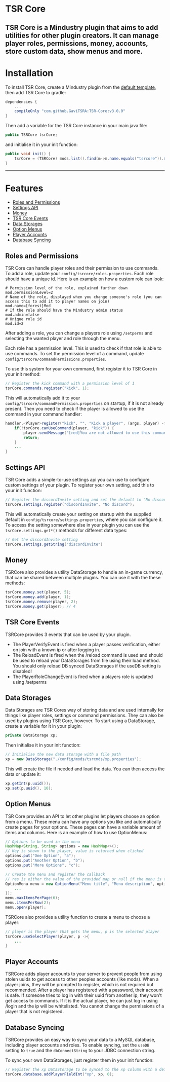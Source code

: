 # TSR Core
TSR Core is a Mindustry plugin that aims to add utilities for other plugin creators.
It can manage player roles, permissions, money, accounts, store custom data, show menus and more.
---


# Installation
To install TSR Core, create a Mindustry plugin from the [default template](https://github.com/Anuken/MindustryPluginTemplate),
then add TSR Core to gradle:
```groovy
dependencies {
    ...
    compileOnly "com.github.GaviTSRA:TSR-Core:v3.0.0"
}
```
Then add a variable for the TSR Core instance in your main java file:
```java
public TSRCore tsrCore;
```
and initialise it in your init function:
```java
public void init() {
    tsrCore = (TSRCore) mods.list().find(m->m.name.equals("tsrcore")).main;
}
```
---


# Features
- [Roles and Permissions](#roles-and-permissions)
- [Settings API](#settings-api)
- [Money](#money)
- [TSR Core Events](#tsr-core-events)
- [Data Storages](#data-storages)
- [Option Menus](#option-menus)
- [Player Accounts](#player-accounts)
- [Database Syncing](#database-syncing)


## Roles and Permissions
TSR Core can handle player roles and their permission to use commands.
To add a role, update your `config/tsrcore/roles.properties`.
Each role should have a unique id. Here is an example on how a custom role can look:
```properties
# Permission level of the role, explained further down
mod.permissionLevel=2
# Name of the role, displayed when you change someone's role (you can access this to add it to player names on join)
mod.name=[forest]Mod
# If the role should have the Mindustry admin status
mod.admin=false
# Unique role id
mod.id=2
```
After adding a role, you can change a players role using `/setperms` and selecting the wanted player and role through the menu.

Each role has a permission level. This is used to check if that role is able to use commands.
To set the permission level of a command, update `config/tsrcore/commandPermissions.properties`.

To use this system for your own command, first register it to TSR Core in your init method:
```java
// Register the kick command with a permission level of 1
tsrCore.commands.register("kick", 1);
```
This will automatically add it to your `config/tsrcore/commandPermission.properties` on startup, if it is not already present.
Then you need to check if the player is allowed to use the command in your command handler:
```java
handler.<Player>register("kick", "", "Kick a player", (args, player) -> {
    if(!tsrCore.canUseCommand(player, "kick")) {
        player.sendMessage("[red]You are not allowed to use this command.");
        return;
    }
    ...
}
```

## Settings API
TSR Core adds a simple-to-use settings api you can use to configure custom settings of your plugin.
To register your own setting, add this to your init function:
```java
// Register the discordInvite setting and set the default to "No discord"
tsrCore.settings.register("discordInvite", "No discord");
```
This will automatically create your setting on startup with the supplied default in `config/tsrcore/settings.properties`,
where you can configure it.
To access the setting somewhere else in your plugin you can use the `tsrCore.settings.get*()` methods for different data types:
```java
// Get the discordInvite setting
tsrCore.settings.getString("discordInvite")
```

## Money
TSRCore also provides a utility DataStorage to handle an in-game currency, that can be shared between multiple plugins.
You can use it with the these methods:
```java
tsrCore.money.set(player, 5);
tsrCore.money.add(player, 1);
tsrCore.money.remove(player, 2);
tsrCore.money.get(player); // 4
```

## TSR Core Events
TSRCore provides 3 events that can be used by your plugin.
- The PlayerVerifyEvent is fired when a player passes verification, either on join with a known ip or after logging in.
- The ReloadEvent is fired when the /reload command is used and should be used to reload your DataStorages from file using their load method. You should only reload DB synced DataStorages if the useDB setting is disabled!
- The PlayerRoleChangeEvent is fired when a players role is updated using /setperms


## Data Storages
Data Storages are TSR Cores way of storing data and are used internally for things like player roles, settings or command permissions.
They can also be used by plugins using TSR Core, however.
To start using a DataStorage, create a variable for it in your plugin:
```java
private DataStorage xp;
```
Then initialise it in your init function:
```java
// Initialise the new data storage with a file path
xp = new DataStorage("./config/mods/tsrcmds/xp.properties");
```
This will create the file if needed and load the data.
You can then access the data or update it:
```java
xp.getInt(p.uuid());
xp.set(p.uuid(), 10);
```

## Option Menus
TSR Core provides an API to let other plugins let players choose an option from a menu. These menu can have any options you like and automatically create pages for 
your options. These pages can have a variable amount of items and columns.
Here is an example of how to use OptionMenus:
```java
// Options to be used in the menu
HashMap<String, String> options = new HashMap<>();
// Key is shown to the player, value is returned when clicked
options.put("One Option", "a");
options.put("Another Option", "b");
options.put("More Options", "c");

// Create the menu and register the callback 
// res is either the value of the provided map or null if the menu is closed using escape
OptionMenu menu = new OptionMenu("Menu title", "Menu description", options, res -> {
    ...
});
menu.maxItemsPerPage(6);
menu.itemsPerRow(2);
menu.open(player);
```
TSRCore also provides a utility function to create a menu to choose a player:
```java
// player is the player that gets the menu, p is the selected player
tsrCore.useSelectPlayer(player, p ->{
    ...
}
```

## Player Accounts
TSRCore adds player accounts to your server to prevent people from using stolen uuids to get access to other peoples accounts (like mods).
When a player joins, they will be prompted to register, which is not required but recommended.  After a player has registered with a password, 
their account is safe. If someone tries to log in with their uuid from another ip, they won't get access to commands. If it is the actual player,
he can just log in using /login and the ip will be whitelisted. You cannot change the permissions of a player that is not registered.

## Database Syncing
TSRCore provides an easy way to sync your data to a MySQL database, including player accounts and roles.
To enable syncing, set the `useDB` setting to `true` and the `dbConnectString` to your JDBC connection string.

To sync your own DataStorages, just register them in your init function: 
```java
// Register the xp DataStorage to be synced to the xp column with a default value of 0
tsrCore.database.addPlayerFieldInt("xp", xp, 0);
```